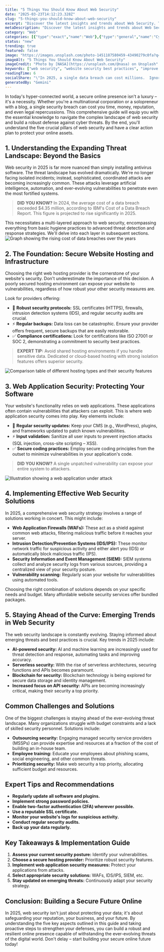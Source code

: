 ```yaml
---
title: "5 Things You Should Know About Web Security"
date: "2025-03-23T14:12:23.328Z"
slug: "5-things-you-should-know-about-web-security"
excerpt: "Discover the latest insights and trends about Web Security. This comprehensive guide covers everything you need to know about Web Security in 2025."
metaDescription: "Discover the latest insights and trends about Web Security. This comprehensive guide covers everything you need to know about Web Security in 2025."
category: "Web"
categories: [{"type":"exact","name":"Web"},{"type":"general","name":"Cybersecurity"},{"type":"medium","name":"Software Engineering"},{"type":"specific","name":"Authentication"},{"type":"niche","name":"OAuth 2.0"}]
status: "new"
trending: true
featured: false
image: "https://images.unsplash.com/photo-1451187580459-43490279c0fa?q=85&w=1200&fit=max&fm=webp&auto=compress"
imageAlt: "5 Things You Should Know About Web Security"
imageCredit: "Photo by [NASA](https://unsplash.com/@nasa) on Unsplash"
keywords: ["web security", "website security best practices", "improve website security", "web application security", "secure website hosting", "web security solutions", "how to secure a website", "web security checklist", "best web security tools", "affordable website security services"]
readingTime: 6
socialShare: "\"In 2025, a single data breach can cost millions.  Ignoring web security isn't just risky; it's financially devastating.\""
generatedBy: "Gemini"
---
```




In today's hyper-connected world, a secure online presence isn't a luxury – it's a necessity.  Whether you're a multinational corporation or a solopreneur with a blog, a single security breach can cost you time, money, reputation, and even legal repercussions.  This comprehensive guide will equip you with the essential knowledge to navigate the complex landscape of web security and build a robust defense against cyber threats.  By the end, you'll understand the five crucial pillars of web security and have a clear action plan to protect your online assets.

## 1. Understanding the Expanding Threat Landscape: Beyond the Basics

Web security in 2025 is far more nuanced than simply installing antivirus software.  The threat landscape has evolved dramatically.  We're no longer facing isolated incidents; instead, sophisticated, coordinated attacks are becoming increasingly common.  These attacks leverage artificial intelligence, automation, and ever-evolving vulnerabilities to penetrate even the most fortified systems.

> **DID YOU KNOW?** In 2024, the average cost of a data breach exceeded $4.35 million, according to IBM's Cost of a Data Breach Report. This figure is projected to rise significantly in 2025.

This necessitates a multi-layered approach to web security, encompassing everything from basic hygiene practices to advanced threat detection and response strategies.  We'll delve into each layer in subsequent sections. ![Graph showing the rising cost of data breaches over the years](https://images.unsplash.com/photo-1451187580459-43490279c0fa?q=85&w=1200&fit=max&fm=webp&auto=compress)

## 2.  The Foundation: Secure Website Hosting and Infrastructure

Choosing the right web hosting provider is the cornerstone of your website's security.  Don't underestimate the importance of this decision. A poorly secured hosting environment can expose your website to vulnerabilities, regardless of how robust your other security measures are.

Look for providers offering:

* 🔑 **Robust security protocols:**  SSL certificates (HTTPS), firewalls, intrusion detection systems (IDS), and regular security audits are crucial.
* ⚡ **Regular backups:**  Data loss can be catastrophic.  Ensure your provider offers frequent, secure backups that are easily restorable.
* ✅ **Compliance certifications:**  Look for certifications like ISO 27001 or SOC 2, demonstrating a commitment to security best practices.

> **EXPERT TIP:**  Avoid shared hosting environments if you handle sensitive data.  Dedicated or cloud-based hosting with strong isolation features offers superior security.

![Comparison table of different hosting types and their security features](https://images.unsplash.com/photo-1510915228340-29c85a43dcfe?q=85&w=1200&fit=max&fm=webp&auto=compress)

## 3. Web Application Security: Protecting Your Software

Your website's functionality relies on web applications.  These applications often contain vulnerabilities that attackers can exploit.  This is where web application security comes into play.  Key elements include:

* 🔑 **Regular security updates:**  Keep your CMS (e.g., WordPress), plugins, and frameworks updated to patch known vulnerabilities.
* ⚡ **Input validation:**  Sanitize all user inputs to prevent injection attacks (SQL injection, cross-site scripting – XSS).
* ✅ **Secure coding practices:**  Employ secure coding principles from the outset to minimize vulnerabilities in your application's code.

> **DID YOU KNOW?**  A single unpatched vulnerability can expose your entire system to attackers.

![Illustration showing a web application under attack](https://images.unsplash.com/photo-1573164574230-db1d5e960238?q=85&w=1200&fit=max&fm=webp&auto=compress)

## 4.  Implementing Effective Web Security Solutions

In 2025, a comprehensive web security strategy involves a range of solutions working in concert. This might include:

* **Web Application Firewalls (WAFs):** These act as a shield against common web attacks, filtering malicious traffic before it reaches your server.
* **Intrusion Detection/Prevention Systems (IDS/IPS):** These monitor network traffic for suspicious activity and either alert you (IDS) or automatically block malicious traffic (IPS).
* **Security Information and Event Management (SIEM):** SIEM systems collect and analyze security logs from various sources, providing a centralized view of your security posture.
* **Vulnerability scanning:**  Regularly scan your website for vulnerabilities using automated tools.

Choosing the right combination of solutions depends on your specific needs and budget.  Many affordable website security services offer bundled packages.

## 5.  Staying Ahead of the Curve: Emerging Trends in Web Security

The web security landscape is constantly evolving.  Staying informed about emerging threats and best practices is crucial. Key trends in 2025 include:

* **AI-powered security:**  AI and machine learning are increasingly used for threat detection and response, automating tasks and improving accuracy.
* **Serverless security:**  With the rise of serverless architectures, securing functions and APIs becomes paramount.
* **Blockchain for security:**  Blockchain technology is being explored for secure data storage and identity management.
* **Increased focus on API security:**  APIs are becoming increasingly critical, making their security a top priority.

## Common Challenges and Solutions

One of the biggest challenges is staying ahead of the ever-evolving threat landscape.  Many organizations struggle with budget constraints and a lack of skilled security personnel.  Solutions include:

* **Outsourcing security:** Engaging managed security service providers (MSSPs) can provide expertise and resources at a fraction of the cost of building an in-house team.
* **Employee training:**  Educate your employees about phishing scams, social engineering, and other common threats.
* **Prioritizing security:** Make web security a top priority, allocating sufficient budget and resources.

## Expert Tips and Recommendations

* **Regularly update all software and plugins.**
* **Implement strong password policies.**
* **Enable two-factor authentication (2FA) wherever possible.**
* **Use a reputable SSL certificate.**
* **Monitor your website's logs for suspicious activity.**
* **Conduct regular security audits.**
* **Back up your data regularly.**

## Key Takeaways & Implementation Guide

1.  **Assess your current security posture:** Identify your vulnerabilities.
2.  **Choose a secure hosting provider:**  Prioritize robust security features.
3.  **Implement web application security measures:**  Protect your applications from attacks.
4.  **Select appropriate security solutions:**  WAFs, IDS/IPS, SIEM, etc.
5.  **Stay updated on emerging threats:**  Continuously adapt your security strategy.

## Conclusion:  Building a Secure Future Online

In 2025, web security isn't just about protecting your data; it's about safeguarding your reputation, your business, and your future.  By understanding the five key aspects outlined in this guide and taking proactive steps to strengthen your defenses, you can build a robust and resilient online presence capable of withstanding the ever-evolving threats of the digital world.  Don't delay – start building your secure online future today!

